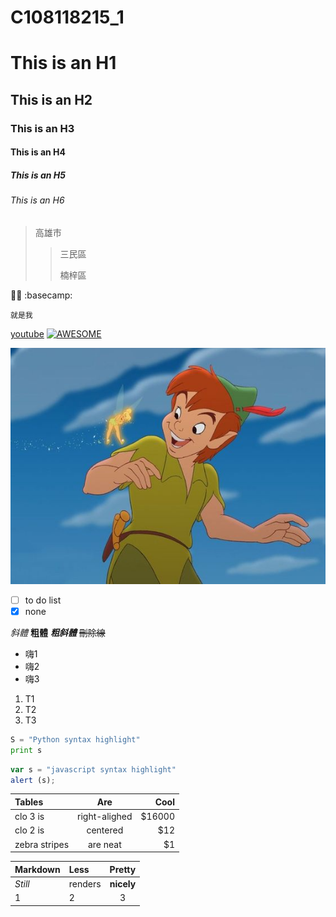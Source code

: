 # C108118215_1
# This is an H1
## This is an H2
### This is an H3
#### This is an H4
##### This is an H5
###### This is an H6
>高雄市
>>三民區
>>
>>楠梓區

🧑‍🚀
:basecamp:

`就是我`

[youtube](https://www.youtube.com/)
[![AWESOME](https://pbs.twimg.com/profile_images/1215453415477673984/vTX_gSqc_400x400.jpg)](https://pbs.twimg.com/profile_images/1215453415477673984/vTX_gSqc_400x400.jpg "AWESOME")

![fig](16.jpg "")

- [ ] to do list
- [X] none

*斜體*
**粗體**
***粗斜體***
~~刪除線~~

* 嗨1
* 嗨2
* 嗨3
1. T1
2. T2
3. T3
```Python
S = "Python syntax highlight"
print s
```
```javascript
var s = "javascript syntax highlight"
alert (s);
```
| Tables          | Are                |  Cool            |
| :-------------  | :----------------: |  --------------: |
|  clo 3 is       |   right-alighed    |   $16000         |
|  clo 2 is       |     centered       |   $12            |
|  zebra stripes  |     are neat       |   $1             |
   
| Markdown        | Less               |      Pretty      |
| :-------------- | :---------------   |  :-------------: |
|  *Still*        |  renders           |    **nicely**    |
|  1              |  2                 |         3        |
      
